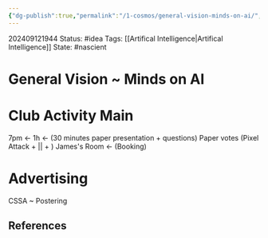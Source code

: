 ```yaml
---
{"dg-publish":true,"permalink":"/1-cosmos/general-vision-minds-on-ai/","created":"2024-09-12T19:44:24.787-04:00","updated":"2024-09-12T21:07:16.046-04:00"}
---
```


202409121944
Status: #idea
Tags: [[Artifical Intelligence\|Artifical Intelligence]]
State: #nascient
# General Vision ~ Minds on AI
# Club Activity Main
7pm <-
1h <- (30 minutes paper presentation + questions)
Paper votes (Pixel Attack + || + ) 
James's Room <- (Booking)

# Advertising
CSSA ~ 
Postering








## References
